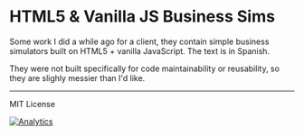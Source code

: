 HTML5 & Vanilla JS Business Sims
=========

Some work I did a while ago for a client, they contain simple business simulators built on HTML5 + vanilla JavaScript. The text is in Spanish.

They were not built specifically for code maintainability or reusability, so they are slighly messier than I'd like.

-----
MIT License

[![Analytics](https://ga-beacon.appspot.com/UA-3181088-16/html5-business-simulator/readme)](https://github.com/aurbano)
